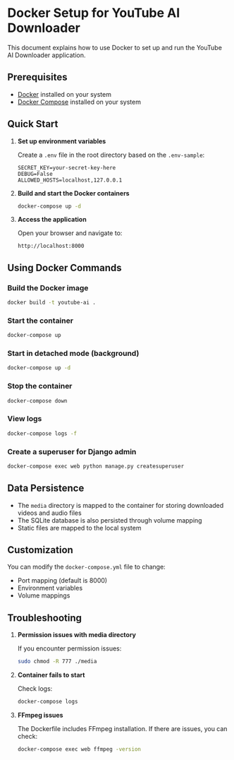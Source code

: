 # Docker Setup for YouTube AI Downloader

This document explains how to use Docker to set up and run the YouTube AI Downloader application.

## Prerequisites

- [Docker](https://www.docker.com/get-started) installed on your system
- [Docker Compose](https://docs.docker.com/compose/install/) installed on your system

## Quick Start

1. **Set up environment variables**

   Create a `.env` file in the root directory based on the `.env-sample`:

   ```
   SECRET_KEY=your-secret-key-here
   DEBUG=False
   ALLOWED_HOSTS=localhost,127.0.0.1
   ```

2. **Build and start the Docker containers**

   ```bash
   docker-compose up -d
   ```

3. **Access the application**

   Open your browser and navigate to:
   ```
   http://localhost:8000
   ```

## Using Docker Commands

### Build the Docker image
```bash
docker build -t youtube-ai .
```

### Start the container
```bash
docker-compose up
```

### Start in detached mode (background)
```bash
docker-compose up -d
```

### Stop the container
```bash
docker-compose down
```

### View logs
```bash
docker-compose logs -f
```

### Create a superuser for Django admin
```bash
docker-compose exec web python manage.py createsuperuser
```

## Data Persistence

- The `media` directory is mapped to the container for storing downloaded videos and audio files
- The SQLite database is also persisted through volume mapping
- Static files are mapped to the local system

## Customization

You can modify the `docker-compose.yml` file to change:
- Port mapping (default is 8000)
- Environment variables
- Volume mappings

## Troubleshooting

1. **Permission issues with media directory**

   If you encounter permission issues:
   ```bash
   sudo chmod -R 777 ./media
   ```

2. **Container fails to start**

   Check logs:
   ```bash
   docker-compose logs
   ```

3. **FFmpeg issues**

   The Dockerfile includes FFmpeg installation. If there are issues, you can check:
   ```bash
   docker-compose exec web ffmpeg -version
   ```
